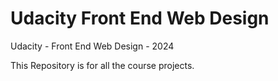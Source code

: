 # Udacity Front End Web Design
Udacity - Front End Web Design - 2024

This Repository is for all the course projects. 
